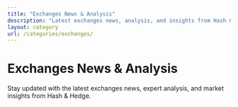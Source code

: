 ```yaml
---
title: "Exchanges News & Analysis"
description: "Latest exchanges news, analysis, and insights from Hash & Hedge"
layout: category
url: /categories/exchanges/
---
```


# Exchanges News & Analysis

Stay updated with the latest exchanges news, expert analysis, and market insights from Hash & Hedge.
